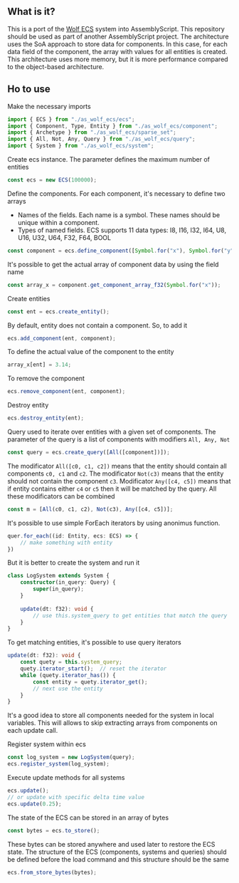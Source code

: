 ## What is it?

This is a port of the [Wolf ECS](https://github.com/EnderShadow8/wolf-ecs) system into AssemblyScript. This repository should be used as part of another AssemblyScript project. The architecture uses the SoA approach to store data for components. In this case, for each data field of the component, the array with values for all entities is created. This architecture uses more memory, but it is more performance compared to the object-based architecture.

## Ho to use

Make the necessary imports
```typescript
import { ECS } from "./as_wolf_ecs/ecs";
import { Component, Type, Entity } from "./as_wolf_ecs/component";
import { Archetype } from "./as_wolf_ecs/sparse_set";
import { All, Not, Any, Query } from "./as_wolf_ecs/query";
import { System } from "./as_wolf_ecs/system";
```

Create ecs instance. The parameter defines the maximum number of entities

```typescript
const ecs = new ECS(100000);
```

Define the components. For each component, it's necessary to define two arrays
* Names of the fields. Each name is a symbol. These names should be unique within a component.
* Types of named fields. ECS supports 11 data types: I8, I16, I32, I64, U8, U16, U32, U64, F32, F64, BOOL
```typescript
const component = ecs.define_component([Symbol.for("x"), Symbol.for("y")], [Type.F32, Type.F32]);
```

It's possible to get the actual array of component data by using the field name
```typescript
const array_x = component.get_component_array_f32(Symbol.for("x"));
```

Create entities
```typescript
const ent = ecs.create_entity();
```

By default, entity does not contain a component. So, to add it
```typescript
ecs.add_component(ent, component);
```

To define the actual value of the component to the entity
```typescript
array_x[ent] = 3.14;
```

To remove the component
```typescript
ecs.remove_component(ent, component);
```

Destroy entity
```typescript
ecs.destroy_entity(ent);
```

Query used to iterate over entities with a given set of components. The parameter of the query is a list of components with modifiers ```All, Any, Not```
```typescript
const query = ecs.create_query([All([component])]);
```

The modificator ```All([c0, c1, c2])``` means that the entity should contain all components ```c0, c1``` and ```c2```. The modificator ```Not(c3)``` means that the entity should not contain the component ```c3```. Modificator ```Any([c4, c5])``` means that if entity contains either ```c4``` or ```c5``` then it will be matched by the query. All these modificators can be combined
```typescript
const m = [All(c0, c1, c2), Not(c3), Any([c4, c5])];
```

It's possible to use simple ForEach iterators by using anonimus function.
```typescript
quer.for_each((id: Entity, ecs: ECS) => {
    // make something with entity
})
```

But it is better to create the system and run it
```typescript
class LogSystem extends System {
    constructor(in_query: Query) {
        super(in_query);
    }
    
    update(dt: f32): void {
        // use this.system_query to get entities that match the query
    }
}
```

To get matching entities, it's possible to use query iterators
```typescript
update(dt: f32): void {
    const quety = this.system_query;
    quety.iterator_start();  // reset the iterator
    while (quety.iterator_has()) {
        const entity = quety.iterator_get();
        // next use the entity
    }
}
```

It's a good idea to store all components needed for the system in local variables. This will allows to skip extracting arrays from components on each update call.

Register system within ecs
```typescript
const log_system = new LogSystem(query);
ecs.register_system(log_system);
```

Execute update methods for all systems
```typescript
ecs.update();
// or update with specific delta time value
ecs.update(0.25);
```

The state of the ECS can be stored in an array of bytes
```typescript
const bytes = ecs.to_store();
```

These bytes can be stored anywhere and used later to restore the ECS state. The structure of the ECS (components, systems and queries) should be defined before the load command and this structure should be the same
```typescript
ecs.from_store_bytes(bytes);
```
